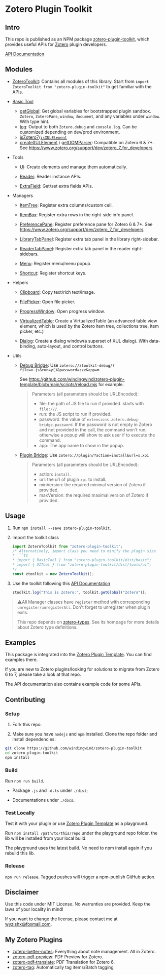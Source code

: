 # Zotero Plugin Toolkit

## Intro

This repo is published as an NPM package [zotero-plugin-toolkit](https://www.npmjs.com/package/zotero-plugin-toolkit), which provides useful APIs for [Zotero](https://www.zotero.org/) plugin developers.

[API Documentation](docs/index.md)

## Modules

- [ZoteroToolkit](docs/zotero-plugin-toolkit.zoterotoolkit.md): Contains all modules of this library. Start from `import ZoteroToolkit from "zotero-plugin-toolkit"` to get familiar with the APIs.

- [Basic Tool](docs/zotero-plugin-toolkit.basictool.md)

  - [getGlobal](docs/zotero-plugin-toolkit.basictool-getglobal_12.md): Get global variables for bootstrapped plugin sandbox. `Zotero`, `ZoteroPane`, `window`, `document`, and any variables under `window`. With type hint.
  - [log](docs/zotero-plugin-toolkit.basictool.log.md): Output to both `Zotero.debug` and `console.log`. Can be customized depending on dev/prod environment.
  - [isZotero7](docs/zotero-plugin-toolkit.basictool.iszotero7.md)/[`isXULElement`](./docs/zotero-plugin-toolkit.zoterocompat.isxulelement.md)
  - [createXULElement](docs/zotero-plugin-toolkit.basictool.createxulelement.md) / [getDOMParser](docs/zotero-plugin-toolkit.basictool.getdomparser.md): Compatible on Zotero 6 & 7+. See <https://www.zotero.org/support/dev/zotero_7_for_developers>

- Tools

  - [UI](docs/zotero-plugin-toolkit.uitool.md): Create elements and manage them automatically.

  - [Reader](docs/zotero-plugin-toolkit.readertool.md): Reader instance APIs.

  - [ExtraField](docs/zotero-plugin-toolkit.extrafieldtool.md): Get/set extra fields APIs.

- Managers

  - [ItemTree](docs/zotero-plugin-toolkit.itemtreemanager.md): Register extra columns/custom cell.

  - [ItemBox](docs/zotero-plugin-toolkit.itemboxmanager.md): Register extra rows in the right-side info panel.

  - [PreferencePane](docs/zotero-plugin-toolkit.preferencepanemanager.md): Register preference pane for Zotero 6 & 7+. See <https://www.zotero.org/support/dev/zotero_7_for_developers>

  - [LibraryTabPanel](docs/zotero-plugin-toolkit.librarytabpanelmanager.md): Register extra tab panel in the library right-sidebar.

  - [ReaderTabPanel](docs/zotero-plugin-toolkit.readertabpanelmanager.md): Register extra tab panel in the reader right-sidebars.

  - [Menu](docs/zotero-plugin-toolkit.menumanager.md): Register menu/menu popup.

  - [Shortcut](docs/zotero-plugin-toolkit.shortcutmanager.md): Register shortcut keys.

- Helpers

  - [Clipboard](docs/zotero-plugin-toolkit.clibpoardhelper.md): Copy text/rich text/image.

  - [FilePicker](docs/zotero-plugin-toolkit.filepickerhelper.md): Open file picker.

  - [ProgressWindow](docs/zotero-plugin-toolkit.progresswindowhelper.md): Open progress window.

  - [VirtualizedTable](docs/zotero-plugin-toolkit.virtualizedtablehelper.md): Create a VirtualizedTable (an advanced table view element, which is used by the Zotero item tree, collections tree, item picker, etc.)

  - [Dialog](docs/zotero-plugin-toolkit.dialoghelper.md): Create a dialog window(a superset of XUL dialog). With data-binding, auto-layout, and control buttons.

- Utils

  - [Debug Bridge](src/utils/debugBridge.ts): Use `zotero://ztoolkit-debug/?file=x.js&run=y()&password=zzz&app=m`

    See <https://github.com/windingwind/zotero-plugin-template/blob/main/scripts/reload.mjs> for example.

    > Parameters (all parameters should be URLEncoded):
    >
    > - file: the path of JS file to run if provided. starts with `file:///`.
    > - run: the JS script to run if provided.
    > - password: the value of `extensions.zotero.debug-bridge.password`. If the password is not empty in Zotero and not provided in the call, the command won't run; otherwise a popup will show to ask user if to execute the command.
    > - app: The app name to show in the popup.

  - [Plugin Bridge](src/utils/pluginBridge.ts): Use `zotero://plugin/?action=install&url=x.xpi`

    > Parameters (all parameters should be URLEncoded):
    >
    > - action: `install`.
    > - url: the url of plugin `xpi` to install.
    > - minVersion: the required minimal version of Zotero if provided.
    > - maxVersion: the required maximal version of Zotero if provided.

## Usage

1. Run `npm install --save zotero-plugin-toolkit`.

2. Import the toolkit class

    ````ts
    import ZoteroToolkit from "zotero-plugin-toolkit";
    /* Alternatively, import class you need to minify the plugin size
    * ```ts
    * import { BasicTool } from "zotero-plugin-toolkit/dist/basic";
    * import { UITool } from "zotero-plugin-toolkit/dist/tools/ui";
    */
    const ztoolkit = new ZoteroToolkit();
    ````

3. Use the toolkit following this [API Documentation](./docs/index.md)

    ```ts
    ztoolkit.log("This is Zotero:", toolkit.getGlobal("Zotero"));
    ```

> ⚠️All Manager classes have `register` method with corresponding `unregister/unregisterAll`. Don't forget to unregister when plugin exits.
>
> This repo depends on [zotero-types](https://github.com/windingwind/zotero-types). See its hompage for more details about Zotero type definitions.

## Examples

This package is integrated into the [Zotero Plugin Template](https://github.com/windingwind/zotero-plugin-template/). You can find examples there.

If you are new to Zotero plugins/looking for solutions to migrate from Zotero 6 to 7, please take a look at that repo.

The API documentation also contains example code for some APIs.

## Contributing

### Setup

1. Fork this repo.

2. Make sure you have `nodejs` and `npm` installed. Clone the repo folder and install dependencies:

```bash
git clone https://github.com/windingwind/zotero-plugin-toolkit
cd zotero-plugin-toolkit
npm install
```

### Build

Run `npm run build`.

- Package `.js` and `.d.ts` under `./dist`;

- Documentations under `./docs`.

### Test Locally

Test it with your plugin or use [Zotero Plugin Template](https://github.com/windingwind/zotero-plugin-template/) as a playground.

Run `npm install /path/to/this/repo` under the playground repo folder, the lib will be installed from your local build.

The playground uses the latest build. No need to npm install again if you rebuild this lib.

### Release

`npm run release`. Tagged pushes will trigger a npm-publish GitHub action.

## Disclaimer

Use this code under MIT License. No warranties are provided. Keep the laws of your locality in mind!

If you want to change the license, please contact me at <wyzlshx@foxmail.com>.

## My Zotero Plugins

- [zotero-better-notes](https://github.com/windingwind/zotero-better-notes): Everything about note management. All in Zotero.
- [zotero-pdf-preview](https://github.com/windingwind/zotero-pdf-preview): PDF Preview for Zotero.
- [zotero-pdf-translate](https://github.com/windingwind/zotero-pdf-translate): PDF Translation for Zotero 6.
- [zotero-tag](https://github.com/windingwind/zotero-tag): Automatically tag items/Batch tagging
